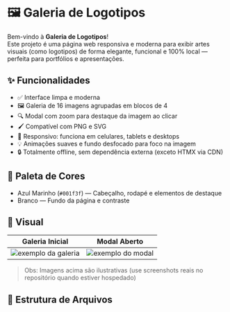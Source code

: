 # 🖼️ Galeria de Logotipos

Bem-vindo à **Galeria de Logotipos**!  
Este projeto é uma página web responsiva e moderna para exibir artes visuais (como logotipos) de forma elegante, funcional e 100% local — perfeita para portfólios e apresentações.

## ✨ Funcionalidades

- ✅ Interface limpa e moderna
- 🖼️ Galeria de 16 imagens agrupadas em blocos de 4
- 🔍 Modal com zoom para destaque da imagem ao clicar
- 🖌️ Compatível com PNG e SVG
- 📱 Responsivo: funciona em celulares, tablets e desktops
- 💡 Animações suaves e fundo desfocado para foco na imagem
- 🔒 Totalmente offline, sem dependência externa (exceto HTMX via CDN)

## 🎨 Paleta de Cores

- Azul Marinho (`#001f3f`) — Cabeçalho, rodapé e elementos de destaque
- Branco — Fundo da página e contraste

## 👀 Visual

| Galeria Inicial | Modal Aberto |
|------------------|--------------|
| ![exemplo da galeria](https://via.placeholder.com/200x120?text=Galeria) | ![exemplo do modal](https://via.placeholder.com/200x120?text=Modal) |

> Obs: Imagens acima são ilustrativas (use screenshots reais no repositório quando estiver hospedado)

## 📁 Estrutura de Arquivos
